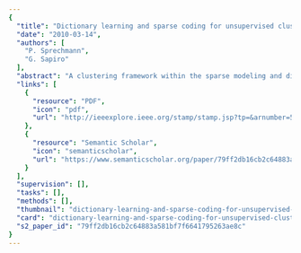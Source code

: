 ```yaml
---
{
  "title": "Dictionary learning and sparse coding for unsupervised clustering",
  "date": "2010-03-14",
  "authors": [
    "P. Sprechmann",
    "G. Sapiro"
  ],
  "abstract": "A clustering framework within the sparse modeling and dictionary learning setting is introduced in this work. Instead of searching for the set of centroid that best fit the data, as in k-means type of approaches that model the data as distributions around discrete points, we optimize for a set of dictionaries, one for each cluster, for which the signals are best reconstructed in a sparse coding manner. Thereby, we are modeling the data as the of union of learned low dimensional subspaces, and data points associated to subspaces spanned by just a few atoms of the same learned dictionary are clustered together. Using learned dictionaries makes this method robust and well suited to handle large datasets. The proposed clustering algorithm uses a novel measurement for the quality of the sparse representation, inspired by the robustness of the ℓ1 regularization term in sparse coding. We first illustrate this measurement with examples on standard image and speech datasets in the supervised classification setting, showing with a simple approach its discriminative power and obtaining results comparable to the state-of-the-art. We then conclude with experiments for fully unsupervised clustering on extended standard datasets and texture images, obtaining excellent performance.",
  "links": [
    {
      "resource": "PDF",
      "icon": "pdf",
      "url": "http://ieeexplore.ieee.org/stamp/stamp.jsp?tp=&arnumber=5494985"
    },
    {
      "resource": "Semantic Scholar",
      "icon": "semanticscholar",
      "url": "https://www.semanticscholar.org/paper/79ff2db16cb2c64883a581bf7f6641795263ae8c"
    }
  ],
  "supervision": [],
  "tasks": [],
  "methods": [],
  "thumbnail": "dictionary-learning-and-sparse-coding-for-unsupervised-clustering-thumb.jpg",
  "card": "dictionary-learning-and-sparse-coding-for-unsupervised-clustering-card.jpg",
  "s2_paper_id": "79ff2db16cb2c64883a581bf7f6641795263ae8c"
}
---
```


